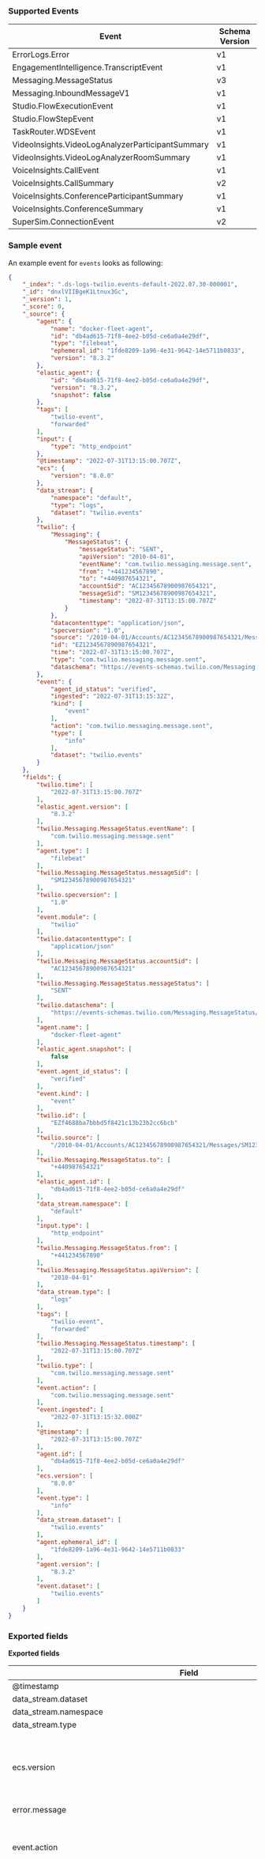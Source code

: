 ### Supported Events

| Event | Schema Version |
|---|---|
| ErrorLogs.Error | v1 |
| EngagementIntelligence.TranscriptEvent | v1 |
| Messaging.MessageStatus | v3 |
| Messaging.InboundMessageV1 | v1 |
| Studio.FlowExecutionEvent | v1 |
| Studio.FlowStepEvent | v1 |
| TaskRouter.WDSEvent | v1 |
| VideoInsights.VideoLogAnalyzerParticipantSummary | v1 |
| VideoInsights.VideoLogAnalyzerRoomSummary | v1 |
| VoiceInsights.CallEvent | v1 |
| VoiceInsights.CallSummary | v2 |
| VoiceInsights.ConferenceParticipantSummary | v1 |
| VoiceInsights.ConferenceSummary | v1 |
| SuperSim.ConnectionEvent | v2 |


### Sample event

An example event for `events` looks as following:

```json
{
    "_index": ".ds-logs-twilio.events-default-2022.07.30-000001",
    "_id": "dnxlVIIBgeK1Ltnux3Gc",
    "_version": 1,
    "_score": 0,
    "_source": {
        "agent": {
            "name": "docker-fleet-agent",
            "id": "db4ad615-71f8-4ee2-b05d-ce6a0a4e29df",
            "type": "filebeat",
            "ephemeral_id": "1fde8209-1a96-4e31-9642-14e5711b0833",
            "version": "8.3.2"
        },
        "elastic_agent": {
            "id": "db4ad615-71f8-4ee2-b05d-ce6a0a4e29df",
            "version": "8.3.2",
            "snapshot": false
        },
        "tags": [
            "twilio-event",
            "forwarded"
        ],
        "input": {
            "type": "http_endpoint"
        },
        "@timestamp": "2022-07-31T13:15:00.707Z",
        "ecs": {
            "version": "8.0.0"
        },
        "data_stream": {
            "namespace": "default",
            "type": "logs",
            "dataset": "twilio.events"
        },
        "twilio": {
            "Messaging": {
                "MessageStatus": {
                    "messageStatus": "SENT",
                    "apiVersion": "2010-04-01",
                    "eventName": "com.twilio.messaging.message.sent",
                    "from": "+441234567890",
                    "to": "+440987654321",
                    "accountSid": "AC12345678900987654321",
                    "messageSid": "SM12345678900987654321",
                    "timestamp": "2022-07-31T13:15:00.707Z"
                }
            },
            "datacontenttype": "application/json",
            "specversion": "1.0",
            "source": "/2010-04-01/Accounts/AC12345678900987654321/Messages/SM12345678900987654321.json",
            "id": "EZ1234567890987654321",
            "time": "2022-07-31T13:15:00.707Z",
            "type": "com.twilio.messaging.message.sent",
            "dataschema": "https://events-schemas.twilio.com/Messaging.MessageStatus/3"
        },
        "event": {
            "agent_id_status": "verified",
            "ingested": "2022-07-31T13:15:32Z",
            "kind": [
                "event"
            ],
            "action": "com.twilio.messaging.message.sent",
            "type": [
                "info"
            ],
            "dataset": "twilio.events"
        }
    },
    "fields": {
        "twilio.time": [
            "2022-07-31T13:15:00.707Z"
        ],
        "elastic_agent.version": [
            "8.3.2"
        ],
        "twilio.Messaging.MessageStatus.eventName": [
            "com.twilio.messaging.message.sent"
        ],
        "agent.type": [
            "filebeat"
        ],
        "twilio.Messaging.MessageStatus.messageSid": [
            "SM12345678900987654321"
        ],
        "twilio.specversion": [
            "1.0"
        ],
        "event.module": [
            "twilio"
        ],
        "twilio.datacontenttype": [
            "application/json"
        ],
        "twilio.Messaging.MessageStatus.accountSid": [
            "AC12345678900987654321"
        ],
        "twilio.Messaging.MessageStatus.messageStatus": [
            "SENT"
        ],
        "twilio.dataschema": [
            "https://events-schemas.twilio.com/Messaging.MessageStatus/3"
        ],
        "agent.name": [
            "docker-fleet-agent"
        ],
        "elastic_agent.snapshot": [
            false
        ],
        "event.agent_id_status": [
            "verified"
        ],
        "event.kind": [
            "event"
        ],
        "twilio.id": [
            "EZf4688ba7bbbd5f8421c13b23b2cc6bcb"
        ],
        "twilio.source": [
            "/2010-04-01/Accounts/AC12345678900987654321/Messages/SM12345678900987654321.json"
        ],
        "twilio.Messaging.MessageStatus.to": [
            "+440987654321"
        ],
        "elastic_agent.id": [
            "db4ad615-71f8-4ee2-b05d-ce6a0a4e29df"
        ],
        "data_stream.namespace": [
            "default"
        ],
        "input.type": [
            "http_endpoint"
        ],
        "twilio.Messaging.MessageStatus.from": [
            "+441234567890"
        ],
        "twilio.Messaging.MessageStatus.apiVersion": [
            "2010-04-01"
        ],
        "data_stream.type": [
            "logs"
        ],
        "tags": [
            "twilio-event",
            "forwarded"
        ],
        "twilio.Messaging.MessageStatus.timestamp": [
            "2022-07-31T13:15:00.707Z"
        ],
        "twilio.type": [
            "com.twilio.messaging.message.sent"
        ],
        "event.action": [
            "com.twilio.messaging.message.sent"
        ],
        "event.ingested": [
            "2022-07-31T13:15:32.000Z"
        ],
        "@timestamp": [
            "2022-07-31T13:15:00.707Z"
        ],
        "agent.id": [
            "db4ad615-71f8-4ee2-b05d-ce6a0a4e29df"
        ],
        "ecs.version": [
            "8.0.0"
        ],
        "event.type": [
            "info"
        ],
        "data_stream.dataset": [
            "twilio.events"
        ],
        "agent.ephemeral_id": [
            "1fde8209-1a96-4e31-9642-14e5711b0833"
        ],
        "agent.version": [
            "8.3.2"
        ],
        "event.dataset": [
            "twilio.events"
        ]
    }
}
```


### Exported fields

**Exported fields**

| Field | Description | Type |
|---|---|---|
| @timestamp | Event timestamp. | date |
| data_stream.dataset | Data stream dataset. | constant_keyword |
| data_stream.namespace | Data stream namespace. | constant_keyword |
| data_stream.type | Data stream type. | constant_keyword |
| ecs.version | ECS version this event conforms to. `ecs.version` is a required field and must exist in all events. When querying across multiple indices -- which may conform to slightly different ECS versions -- this field lets integrations adjust to the schema version of the events. | keyword |
| error.message | Error message. | match_only_text |
| event.action | The action captured by the event. This describes the information in the event. It is more specific than `event.category`. Examples are `group-add`, `process-started`, `file-created`. The value is normally defined by the implementer. | keyword |
| event.created | event.created contains the date/time when the event was first read by an agent, or by your pipeline. This field is distinct from @timestamp in that @timestamp typically contain the time extracted from the original event. In most situations, these two timestamps will be slightly different. The difference can be used to calculate the delay between your source generating an event, and the time when your agent first processed it. This can be used to monitor your agent's or pipeline's ability to keep up with your event source. In case the two timestamps are identical, @timestamp should be used. | date |
| event.dataset | Event dataset | constant_keyword |
| event.id | Unique ID to describe the event. | keyword |
| event.ingested | Timestamp when an event arrived in the central data store. This is different from `@timestamp`, which is when the event originally occurred.  It's also different from `event.created`, which is meant to capture the first time an agent saw the event. In normal conditions, assuming no tampering, the timestamps should chronologically look like this: `@timestamp` \< `event.created` \< `event.ingested`. | date |
| event.module | Event module | constant_keyword |
| event.original | Raw text message of entire event. Used to demonstrate log integrity or where the full log message (before splitting it up in multiple parts) may be required, e.g. for reindex. This field is not indexed and doc_values are disabled. It cannot be searched, but it can be retrieved from `_source`. If users wish to override this and index this field, please see `Field data types` in the `Elasticsearch Reference`. | keyword |
| event.outcome | This is one of four ECS Categorization Fields, and indicates the lowest level in the ECS category hierarchy. `event.outcome` simply denotes whether the event represents a success or a failure from the perspective of the entity that produced the event. Note that when a single transaction is described in multiple events, each event may populate different values of `event.outcome`, according to their perspective. Also note that in the case of a compound event (a single event that contains multiple logical events), this field should be populated with the value that best captures the overall success or failure from the perspective of the event producer. Further note that not all events will have an associated outcome. For example, this field is generally not populated for metric events, events with `event.type:info`, or any events for which an outcome does not make logical sense. | keyword |
| input.type | Input type. | keyword |
| log.offset | Log offset | long |
| related.ip | All of the IPs seen on your event. | ip |
| related.user | All the user names or other user identifiers seen on the event. | keyword |
| source.address | Some event source addresses are defined ambiguously. The event will sometimes list an IP, a domain or a unix socket.  You should always store the raw address in the `.address` field. Then it should be duplicated to `.ip` or `.domain`, depending on which one it is. | keyword |
| source.as.number | Unique number allocated to the autonomous system. The autonomous system number (ASN) uniquely identifies each network on the Internet. | long |
| source.as.organization.name | Organization name. | keyword |
| source.as.organization.name.text | Multi-field of `source.as.organization.name`. | match_only_text |
| source.geo.city_name | City name. | keyword |
| source.geo.continent_name | Name of the continent. | keyword |
| source.geo.country_iso_code | Country ISO code. | keyword |
| source.geo.country_name | Country name. | keyword |
| source.geo.location | Longitude and latitude. | geo_point |
| source.geo.name | User-defined description of a location, at the level of granularity they care about. Could be the name of their data centers, the floor number, if this describes a local physical entity, city names. Not typically used in automated geolocation. | keyword |
| source.geo.region_iso_code | Region ISO code. | keyword |
| source.geo.region_name | Region name. | keyword |
| source.ip | IP address of the source (IPv4 or IPv6). | ip |
| tags | List of keywords used to tag each event. | keyword |
| twilio.EngagementIntelligence.TranscriptEvent.account_sid | Account that generated the event | keyword |
| twilio.EngagementIntelligence.TranscriptEvent.date_created | Creation date of the event | date |
| twilio.EngagementIntelligence.TranscriptEvent.service_sid | Service identifier | keyword |
| twilio.EngagementIntelligence.TranscriptEvent.transcript_sid | Transcript identifier | keyword |
| twilio.ErrorLogs.Error.account_sid | The accound SID the debug event belongs to | keyword |
| twilio.ErrorLogs.Error.correlation_sid | The correlation SID of the debug event | keyword |
| twilio.ErrorLogs.Error.date_created | The date the debug event was created | keyword |
| twilio.ErrorLogs.Error.error_code | The Twilio error code which is associated with the debug event | keyword |
| twilio.ErrorLogs.Error.level | The log level of the debug event | keyword |
| twilio.ErrorLogs.Error.master_account_sid | The account SID of the parent account the debug event belongs to | keyword |
| twilio.ErrorLogs.Error.payload | The payload of the debug event | keyword |
| twilio.ErrorLogs.Error.product_name | The Twilio product which created the debug event | keyword |
| twilio.ErrorLogs.Error.request_sid | The request SID  of the debug event | keyword |
| twilio.ErrorLogs.Error.service_sid | The service SID of the debug event | keyword |
| twilio.ErrorLogs.Error.sid | SID for the debug event | keyword |
| twilio.Messaging.InboundMessageV1.accountSid | Id of the Twilio account which was used while sending the message | keyword |
| twilio.Messaging.InboundMessageV1.body | Body of the message | keyword |
| twilio.Messaging.InboundMessageV1.eventName | Description of this event | keyword |
| twilio.Messaging.InboundMessageV1.from | From number of the message | keyword |
| twilio.Messaging.InboundMessageV1.fromCity | Source city | keyword |
| twilio.Messaging.InboundMessageV1.fromCountry | Source country | keyword |
| twilio.Messaging.InboundMessageV1.fromState | Source state | keyword |
| twilio.Messaging.InboundMessageV1.fromZip | Source zip code | keyword |
| twilio.Messaging.InboundMessageV1.messageSid | Id of message which the event belongs to | keyword |
| twilio.Messaging.InboundMessageV1.numMedia | Number of media | integer |
| twilio.Messaging.InboundMessageV1.numSegments | Number of segments | integer |
| twilio.Messaging.InboundMessageV1.timestamp | Time of the event | date |
| twilio.Messaging.InboundMessageV1.to | To number of the message | keyword |
| twilio.Messaging.InboundMessageV1.toCity | Destination city | keyword |
| twilio.Messaging.InboundMessageV1.toCountry | Destination country | keyword |
| twilio.Messaging.InboundMessageV1.toState | Destination state | keyword |
| twilio.Messaging.InboundMessageV1.toZip | Destination zip code | keyword |
| twilio.Messaging.MessageStatus.accountSid | Id of the Twilio account which was used while sending the message | keyword |
| twilio.Messaging.MessageStatus.apiVersion | Twilio API version used while sending the message | keyword |
| twilio.Messaging.MessageStatus.body | Body of the message | keyword |
| twilio.Messaging.MessageStatus.errorCode | This field is set to the error code if delivery wasn't successful and an error has occurred | integer |
| twilio.Messaging.MessageStatus.eventName | Description of this event | keyword |
| twilio.Messaging.MessageStatus.from | From number of the message | keyword |
| twilio.Messaging.MessageStatus.messageSid | Id of message which the event belongs to | keyword |
| twilio.Messaging.MessageStatus.messageStatus | The status of the message. Message delivery information is reflected in message status. The possible values are QUEUED, FAILED, SENT, DELIVERED, UNDELIVERED, READ. | keyword |
| twilio.Messaging.MessageStatus.messagingServiceSid | This field is set to id of messaging service used if the message is sent through a messaging service | keyword |
| twilio.Messaging.MessageStatus.statusCallBackUrl | Status callback url | keyword |
| twilio.Messaging.MessageStatus.timestamp | Time of the event | date |
| twilio.Messaging.MessageStatus.to | To number of the message | keyword |
| twilio.Studio.FlowExecutionEvent.account_sid | Account SID from Event | keyword |
| twilio.Studio.FlowExecutionEvent.contact_channel_address | Address of contact channel | keyword |
| twilio.Studio.FlowExecutionEvent.date_created | Execution creation date | date |
| twilio.Studio.FlowExecutionEvent.date_updated | Date updated for execution event | date |
| twilio.Studio.FlowExecutionEvent.ended_reason | Reason to end execution | keyword |
| twilio.Studio.FlowExecutionEvent.execution_sid | Execution SID from Event | keyword |
| twilio.Studio.FlowExecutionEvent.flow_revision | Revision number of the Flow that was used to handle this Execution | integer |
| twilio.Studio.FlowExecutionEvent.flow_sid | Flow SID from Event | keyword |
| twilio.Studio.FlowExecutionEvent.started_by | SID of the resource that initiated the Execution | keyword |
| twilio.Studio.FlowExecutionEvent.status | Execution Status | keyword |
| twilio.Studio.FlowStepEvent.account_sid | Account SID from Event | keyword |
| twilio.Studio.FlowStepEvent.date_created | Step creation date | date |
| twilio.Studio.FlowStepEvent.execution_sid | Execution SID from Event | keyword |
| twilio.Studio.FlowStepEvent.flow_sid | Flow SID from Event | keyword |
| twilio.Studio.FlowStepEvent.name | Name of Step from Event | keyword |
| twilio.Studio.FlowStepEvent.parent_step_sid | Parent Step SID from Event | keyword |
| twilio.Studio.FlowStepEvent.step_sid | Step SID from Event | keyword |
| twilio.Studio.FlowStepEvent.transitioned_from | Step that the event transitioned from | keyword |
| twilio.Studio.FlowStepEvent.transitioned_to | Step that the event transitioned to | keyword |
| twilio.SuperSim.ConnectionEvent.account_sid | Account Sid of the SuperSIM this record belongs to. | keyword |
| twilio.SuperSim.ConnectionEvent.apn | Access Point Name used to establish a data session. | keyword |
| twilio.SuperSim.ConnectionEvent.data_download | The amount of data downloaded to the device in bytes between the data_session_update_start_time and data_session_update_end_time. | integer |
| twilio.SuperSim.ConnectionEvent.data_modifier | Indicates if the SuperSIM's data is blocked due to the system such as when the SIM has reached its data limit. | keyword |
| twilio.SuperSim.ConnectionEvent.data_session_data_download | Total number of bytes downloaded over the duration of the data session. Cumulative amount of data_download for all events for this data session so far. | integer |
| twilio.SuperSim.ConnectionEvent.data_session_data_total | Total number of bytes uploaded or downloaded over the duration of the data session | integer |
| twilio.SuperSim.ConnectionEvent.data_session_data_upload | Total number of bytes uploaded over the duration of the data session. Cumulative amount of data_upload for all events for this data session so far. | integer |
| twilio.SuperSim.ConnectionEvent.data_session_end_time | Data Session end time in UTC and in ISO8601 format. | keyword |
| twilio.SuperSim.ConnectionEvent.data_session_sid | Data Session Sid only associated with DataSession events. | keyword |
| twilio.SuperSim.ConnectionEvent.data_session_start_time | Data Session start time in UTC and in ISO8601 format. | keyword |
| twilio.SuperSim.ConnectionEvent.data_session_update_end_time | Data Session update end time in UTC and in ISO8601 format. | keyword |
| twilio.SuperSim.ConnectionEvent.data_session_update_start_time | Data Session update start time in UTC and in ISO8601 format. | keyword |
| twilio.SuperSim.ConnectionEvent.data_total | The amount of data downloaded to the device or uploaded from the device in bytes between the data_session_update_start_time and data_session_update_end_time. | integer |
| twilio.SuperSim.ConnectionEvent.data_upload | The amount of data uploaded from the device in bytes between the data_session_update_start_time and data_session_update_end_time. | integer |
| twilio.SuperSim.ConnectionEvent.error | Object containing information about an error encountered. | object |
| twilio.SuperSim.ConnectionEvent.event_sid | Sid of the event. This is a copy of ce_id header field. | keyword |
| twilio.SuperSim.ConnectionEvent.event_type | Type of connection event. This is a copy of ce_type header field. | keyword |
| twilio.SuperSim.ConnectionEvent.fleet_sid | The SID of the Fleet to which the Super SIM is assigned. | keyword |
| twilio.SuperSim.ConnectionEvent.imei | The 'international mobile equipment identity' is the unique ID of the device using the SIM to connect. May be null as it is not guaranteed that the visited network will pass on this information. | keyword |
| twilio.SuperSim.ConnectionEvent.imsi | The IMSI used by the Super SIM to connect. | keyword |
| twilio.SuperSim.ConnectionEvent.ip_address | The IP address assigned to the device. This IP address is not publicly addressable. | keyword |
| twilio.SuperSim.ConnectionEvent.location | An object containing information about the location of the cell to which the device was connected.  May be null as location information is not guaranteed to be sent by the visited network. | object |
| twilio.SuperSim.ConnectionEvent.network | An object containing information about the network that the Super SIM attempted to connect to or is connected to. | object |
| twilio.SuperSim.ConnectionEvent.rat_type | The generation of wireless technology that the device was using. | keyword |
| twilio.SuperSim.ConnectionEvent.sim_iccid | ICCID of the SuperSIM this record belongs to. | keyword |
| twilio.SuperSim.ConnectionEvent.sim_sid | Sim Sid of the SuperSIM this record belongs to. | keyword |
| twilio.SuperSim.ConnectionEvent.sim_unique_name | Unique name of the SuperSIM this record belongs to. | keyword |
| twilio.SuperSim.ConnectionEvent.timestamp | UTC timestamp when the event occurred in ISO8601 format. | date |
| twilio.TaskRouter.WDSEvent.account_friendly_name | Account friendly name | keyword |
| twilio.TaskRouter.WDSEvent.account_sid | Account SID | keyword |
| twilio.TaskRouter.WDSEvent.group | Group | keyword |
| twilio.TaskRouter.WDSEvent.level | Level | keyword |
| twilio.TaskRouter.WDSEvent.name | name | keyword |
| twilio.TaskRouter.WDSEvent.parent_account_sid | Parent account SID | keyword |
| twilio.TaskRouter.WDSEvent.parent_friendly_name | Parent account friendly name | keyword |
| twilio.TaskRouter.WDSEvent.payload.account_sid | Account SID | keyword |
| twilio.TaskRouter.WDSEvent.payload.event_description | Event description | keyword |
| twilio.TaskRouter.WDSEvent.payload.eventtype | Event type | keyword |
| twilio.TaskRouter.WDSEvent.payload.previous_task_priority | Previous task priority | integer |
| twilio.TaskRouter.WDSEvent.payload.previous_task_queue_name | Previous task queue name | keyword |
| twilio.TaskRouter.WDSEvent.payload.previous_task_queue_sid | Previous task queue SID | keyword |
| twilio.TaskRouter.WDSEvent.payload.reason | Reason | keyword |
| twilio.TaskRouter.WDSEvent.payload.reservation_reason_code | Reservation reason code | integer |
| twilio.TaskRouter.WDSEvent.payload.reservation_sid | Reservation SID | keyword |
| twilio.TaskRouter.WDSEvent.payload.reservation_version | Reservation version | integer |
| twilio.TaskRouter.WDSEvent.payload.resource_sid | Resource SID | keyword |
| twilio.TaskRouter.WDSEvent.payload.resource_type | Resource type | keyword |
| twilio.TaskRouter.WDSEvent.payload.sid | SID | keyword |
| twilio.TaskRouter.WDSEvent.payload.target_changed_reason | Target changed reason | keyword |
| twilio.TaskRouter.WDSEvent.payload.task_age | Task age | integer |
| twilio.TaskRouter.WDSEvent.payload.task_age_in_queue | Task age in queue | integer |
| twilio.TaskRouter.WDSEvent.payload.task_assignment_status | Task assignment status | keyword |
| twilio.TaskRouter.WDSEvent.payload.task_attributes | Task attributes | keyword |
| twilio.TaskRouter.WDSEvent.payload.task_canceled_reason | Task canceled reason | keyword |
| twilio.TaskRouter.WDSEvent.payload.task_channel_sid | Task channel SID | keyword |
| twilio.TaskRouter.WDSEvent.payload.task_channel_unique_name | Task Channel unique name | keyword |
| twilio.TaskRouter.WDSEvent.payload.task_completed_reason | Task completed reason | keyword |
| twilio.TaskRouter.WDSEvent.payload.task_date_created | Task date created | keyword |
| twilio.TaskRouter.WDSEvent.payload.task_priority | Task Priority | integer |
| twilio.TaskRouter.WDSEvent.payload.task_queue_entered_date | Task queue entered date | keyword |
| twilio.TaskRouter.WDSEvent.payload.task_queue_name | Task queue name | keyword |
| twilio.TaskRouter.WDSEvent.payload.task_queue_sid | Task queue SID | keyword |
| twilio.TaskRouter.WDSEvent.payload.task_queue_target_expression | Task queue target expression | keyword |
| twilio.TaskRouter.WDSEvent.payload.task_re_evaluated_reason | Task reevaluated reason | keyword |
| twilio.TaskRouter.WDSEvent.payload.task_routing_target | Task routing target | keyword |
| twilio.TaskRouter.WDSEvent.payload.task_sid | Task SID | keyword |
| twilio.TaskRouter.WDSEvent.payload.task_transfer_sid | Task transfer SID | keyword |
| twilio.TaskRouter.WDSEvent.payload.task_version | Task version | integer |
| twilio.TaskRouter.WDSEvent.payload.timestamp | Timestamp | date |
| twilio.TaskRouter.WDSEvent.payload.transfer_failed_reason | Transfer failed reason | keyword |
| twilio.TaskRouter.WDSEvent.payload.transfer_initiating_reservation_sid | Transfer initiating reservation SID | keyword |
| twilio.TaskRouter.WDSEvent.payload.transfer_initiating_worker_sid | Transfer initiating worker SID | keyword |
| twilio.TaskRouter.WDSEvent.payload.transfer_mode | Transfer mode | keyword |
| twilio.TaskRouter.WDSEvent.payload.transfer_started | Transfer started | keyword |
| twilio.TaskRouter.WDSEvent.payload.transfer_status | Transfer status | keyword |
| twilio.TaskRouter.WDSEvent.payload.transfer_to | Transfer to | keyword |
| twilio.TaskRouter.WDSEvent.payload.transfer_type | Transfer type | keyword |
| twilio.TaskRouter.WDSEvent.payload.worker_activity_name | Worker activity name | keyword |
| twilio.TaskRouter.WDSEvent.payload.worker_activity_sid | Worker activity SID | keyword |
| twilio.TaskRouter.WDSEvent.payload.worker_attributes | Worker attributes | keyword |
| twilio.TaskRouter.WDSEvent.payload.worker_channel_available | Worker channel available | integer |
| twilio.TaskRouter.WDSEvent.payload.worker_channel_available_capacity | Worker channel available capacity | integer |
| twilio.TaskRouter.WDSEvent.payload.worker_channel_capacity | Worker channel capacity | integer |
| twilio.TaskRouter.WDSEvent.payload.worker_channel_previous_capacity | Worker channel previous capacity | integer |
| twilio.TaskRouter.WDSEvent.payload.worker_channel_task_count | Worker channel task count | integer |
| twilio.TaskRouter.WDSEvent.payload.worker_name | Worker name | keyword |
| twilio.TaskRouter.WDSEvent.payload.worker_previous_activity_name | Worker previous activity name | keyword |
| twilio.TaskRouter.WDSEvent.payload.worker_previous_activity_sid | Worker previous activity SID | keyword |
| twilio.TaskRouter.WDSEvent.payload.worker_sid | Worker SID | keyword |
| twilio.TaskRouter.WDSEvent.payload.worker_time_in_previous_activity | Worker time in previous activity in seconds | integer |
| twilio.TaskRouter.WDSEvent.payload.worker_time_in_previous_activity_ms | Worker time in previous activity in millis | integer |
| twilio.TaskRouter.WDSEvent.payload.workflow_filter_expression | Workflow filter expression | keyword |
| twilio.TaskRouter.WDSEvent.payload.workflow_filter_name | Workflow filter name | keyword |
| twilio.TaskRouter.WDSEvent.payload.workflow_filter_target_expression | Workflow filter target expression | keyword |
| twilio.TaskRouter.WDSEvent.payload.workflow_filter_target_name | Workflow filter name | keyword |
| twilio.TaskRouter.WDSEvent.payload.workflow_name | Workflow name | keyword |
| twilio.TaskRouter.WDSEvent.payload.workflow_sid | Workflow SID | keyword |
| twilio.TaskRouter.WDSEvent.payload.workspace_name | Worspace name | keyword |
| twilio.TaskRouter.WDSEvent.payload.workspace_sid | Workspace SID | keyword |
| twilio.TaskRouter.WDSEvent.payload_type | Payload type | keyword |
| twilio.TaskRouter.WDSEvent.product_name | Product name | keyword |
| twilio.TaskRouter.WDSEvent.publisher | Publisher | keyword |
| twilio.TaskRouter.WDSEvent.publisher_metadata | Publisher metadata | keyword |
| twilio.TaskRouter.WDSEvent.sid | SID | keyword |
| twilio.TaskRouter.WDSEvent.timestamp | Timestamp | date |
| twilio.VideoInsights.VideoLogAnalyzerParticipantSummary.account_sid | Account SID associated with the room | keyword |
| twilio.VideoInsights.VideoLogAnalyzerParticipantSummary.call_sid | https://www.twilio.com/docs/video/video-log-analyzer/video-log-analyzer-api | keyword |
| twilio.VideoInsights.VideoLogAnalyzerParticipantSummary.codecs | Codecs detected from the participant. Can be VP8, H264, or VP9. | keyword |
| twilio.VideoInsights.VideoLogAnalyzerParticipantSummary.duration_sec | Amount of time in seconds the participant was in the room | integer |
| twilio.VideoInsights.VideoLogAnalyzerParticipantSummary.edge_location | Name of the edge location the participant connected to. | keyword |
| twilio.VideoInsights.VideoLogAnalyzerParticipantSummary.end_reason | Reason the participant left the room. | keyword |
| twilio.VideoInsights.VideoLogAnalyzerParticipantSummary.error_code | Errors encountered by the participant. | integer |
| twilio.VideoInsights.VideoLogAnalyzerParticipantSummary.error_code_url | Twilio error code dictionary link. | keyword |
| twilio.VideoInsights.VideoLogAnalyzerParticipantSummary.is_adhoc | https://www.twilio.com/docs/video/video-log-analyzer/video-log-analyzer-api | boolean |
| twilio.VideoInsights.VideoLogAnalyzerParticipantSummary.join_time | When the participant joined the room | date |
| twilio.VideoInsights.VideoLogAnalyzerParticipantSummary.leave_time | When the participant left the room | date |
| twilio.VideoInsights.VideoLogAnalyzerParticipantSummary.media_region | Twilio media region the participant connected to. | keyword |
| twilio.VideoInsights.VideoLogAnalyzerParticipantSummary.num_audio_tracks | https://www.twilio.com/docs/video/video-log-analyzer/video-log-analyzer-api | integer |
| twilio.VideoInsights.VideoLogAnalyzerParticipantSummary.num_data_tracks | https://www.twilio.com/docs/video/video-log-analyzer/video-log-analyzer-api | integer |
| twilio.VideoInsights.VideoLogAnalyzerParticipantSummary.num_video_tracks | https://www.twilio.com/docs/video/video-log-analyzer/video-log-analyzer-api | integer |
| twilio.VideoInsights.VideoLogAnalyzerParticipantSummary.participant_identity | The application-defined string that uniquely identifies the participant within a Room | keyword |
| twilio.VideoInsights.VideoLogAnalyzerParticipantSummary.participant_sid | Unique identifier for the participant | keyword |
| twilio.VideoInsights.VideoLogAnalyzerParticipantSummary.properties.is_adhoc | Indicates if the participant joined the room ad-hoc. | boolean |
| twilio.VideoInsights.VideoLogAnalyzerParticipantSummary.properties.num_audio_tracks | Number of audio tracks from the participant. | integer |
| twilio.VideoInsights.VideoLogAnalyzerParticipantSummary.properties.num_data_tracks | Number of data tracks from the participant. | integer |
| twilio.VideoInsights.VideoLogAnalyzerParticipantSummary.properties.num_video_tracks | Number of video tracks from the participant. | integer |
| twilio.VideoInsights.VideoLogAnalyzerParticipantSummary.properties.record_on_connect | Indicates if the participant was recorded as soon as they joined the room. | boolean |
| twilio.VideoInsights.VideoLogAnalyzerParticipantSummary.publisher_info.browser_major | https://www.twilio.com/docs/video/video-log-analyzer/video-log-analyzer-api | keyword |
| twilio.VideoInsights.VideoLogAnalyzerParticipantSummary.publisher_info.browser_name | https://www.twilio.com/docs/video/video-log-analyzer/video-log-analyzer-api | keyword |
| twilio.VideoInsights.VideoLogAnalyzerParticipantSummary.publisher_info.browser_version | https://www.twilio.com/docs/video/video-log-analyzer/video-log-analyzer-api | keyword |
| twilio.VideoInsights.VideoLogAnalyzerParticipantSummary.publisher_info.device_architecture | https://www.twilio.com/docs/video/video-log-analyzer/video-log-analyzer-api | keyword |
| twilio.VideoInsights.VideoLogAnalyzerParticipantSummary.publisher_info.device_manufacturer | https://www.twilio.com/docs/video/video-log-analyzer/video-log-analyzer-api | keyword |
| twilio.VideoInsights.VideoLogAnalyzerParticipantSummary.publisher_info.device_model | https://www.twilio.com/docs/video/video-log-analyzer/video-log-analyzer-api | keyword |
| twilio.VideoInsights.VideoLogAnalyzerParticipantSummary.publisher_info.name | SDK type; e.g., twilio-video-js | keyword |
| twilio.VideoInsights.VideoLogAnalyzerParticipantSummary.publisher_info.platform_name | https://www.twilio.com/docs/video/video-log-analyzer/video-log-analyzer-api | keyword |
| twilio.VideoInsights.VideoLogAnalyzerParticipantSummary.publisher_info.platform_version | https://www.twilio.com/docs/video/video-log-analyzer/video-log-analyzer-api | keyword |
| twilio.VideoInsights.VideoLogAnalyzerParticipantSummary.publisher_info.sdk_version | SDK version | keyword |
| twilio.VideoInsights.VideoLogAnalyzerParticipantSummary.record_on_connect | https://www.twilio.com/docs/video/video-log-analyzer/video-log-analyzer-api | boolean |
| twilio.VideoInsights.VideoLogAnalyzerParticipantSummary.recording_duration_sec | https://www.twilio.com/docs/video/video-log-analyzer/video-log-analyzer-api | integer |
| twilio.VideoInsights.VideoLogAnalyzerParticipantSummary.room_sid | Unique identifier for the room | keyword |
| twilio.VideoInsights.VideoLogAnalyzerParticipantSummary.status | Status of the room. Can be in_progress or completed. | keyword |
| twilio.VideoInsights.VideoLogAnalyzerRoomSummary.account_sid | Account SID associated with this room | keyword |
| twilio.VideoInsights.VideoLogAnalyzerRoomSummary.codecs | Codecs used by participants in the room. Can be VP8, H264, or VP9 | keyword |
| twilio.VideoInsights.VideoLogAnalyzerRoomSummary.concurrent_participants | Actual number of concurrent participants | integer |
| twilio.VideoInsights.VideoLogAnalyzerRoomSummary.create_time | Creation time of the room | date |
| twilio.VideoInsights.VideoLogAnalyzerRoomSummary.created_method | How the room was created. Can be sdk, ad_hoc, or api | keyword |
| twilio.VideoInsights.VideoLogAnalyzerRoomSummary.duration_sec | Total room duration from create time to end time | integer |
| twilio.VideoInsights.VideoLogAnalyzerRoomSummary.edge_location | Edge location of Twilio media servers for the room | keyword |
| twilio.VideoInsights.VideoLogAnalyzerRoomSummary.end_reason | Reason the room ended. Can be room_ended_via_api or timeout | keyword |
| twilio.VideoInsights.VideoLogAnalyzerRoomSummary.end_time | End time for the room | date |
| twilio.VideoInsights.VideoLogAnalyzerRoomSummary.max_concurrent_participants | Maximum number of participants allowed in the room at the same time allowed by the application settings | integer |
| twilio.VideoInsights.VideoLogAnalyzerRoomSummary.max_participants | Max number of total participants allowed by the application settings | integer |
| twilio.VideoInsights.VideoLogAnalyzerRoomSummary.media_region | Region of Twilio media servers for the room | keyword |
| twilio.VideoInsights.VideoLogAnalyzerRoomSummary.processing_state | Video Log Analyzer resource state | keyword |
| twilio.VideoInsights.VideoLogAnalyzerRoomSummary.recording_enabled | Boolean indicating if recording is enabled for the room | boolean |
| twilio.VideoInsights.VideoLogAnalyzerRoomSummary.room_name | Room friendly name | keyword |
| twilio.VideoInsights.VideoLogAnalyzerRoomSummary.room_region | https://www.twilio.com/docs/video/video-log-analyzer/video-log-analyzer-api | keyword |
| twilio.VideoInsights.VideoLogAnalyzerRoomSummary.room_sid | Unique identifier for the room | keyword |
| twilio.VideoInsights.VideoLogAnalyzerRoomSummary.room_status | Status of the room. Can be in_progress or completed | keyword |
| twilio.VideoInsights.VideoLogAnalyzerRoomSummary.room_type | Type of room. Can be go, peer_to_peer, group, or group_small | keyword |
| twilio.VideoInsights.VideoLogAnalyzerRoomSummary.status_callback | Webhook provided for status callbacks | keyword |
| twilio.VideoInsights.VideoLogAnalyzerRoomSummary.status_callback_method | HTTP method provided for status callback URL | keyword |
| twilio.VideoInsights.VideoLogAnalyzerRoomSummary.total_participant_duration_sec | Combined amount of participant time in the room | integer |
| twilio.VideoInsights.VideoLogAnalyzerRoomSummary.total_recording_duration_sec | Combined amount of recorded seconds for participants in the room | integer |
| twilio.VideoInsights.VideoLogAnalyzerRoomSummary.unique_participant_identities | Unique number of participant identities | integer |
| twilio.VideoInsights.VideoLogAnalyzerRoomSummary.unique_participants | Number of participants. May include duplicate identities for participants who left and rejoined | integer |
| twilio.VoiceInsights.CallEvent.account_sid | The account SID this call belongs to | keyword |
| twilio.VoiceInsights.CallEvent.call_sid | Call SID for the call the events are associated with | keyword |
| twilio.VoiceInsights.CallEvent.carrier_edge | Represents the connection between Twilio and our immediate carrier partners. The events here describe the call lifecycle as reported by Twilio's carrier media gateways | object |
| twilio.VoiceInsights.CallEvent.client_edge | Represents the Twilio media gateway for Client calls. The events here describe the call lifecycle as reported by Twilio's Voice SDK media gateways | object |
| twilio.VoiceInsights.CallEvent.edge | The edge reporting the event | keyword |
| twilio.VoiceInsights.CallEvent.group | Event group | keyword |
| twilio.VoiceInsights.CallEvent.level | Detail level | keyword |
| twilio.VoiceInsights.CallEvent.name | Event name | keyword |
| twilio.VoiceInsights.CallEvent.sdk_edge | Represents the Voice SDK running locally in the browser or in the Android/iOS application. The events here are emitted by the Voice SDK in response to certain call progress events, network changes, or call quality conditions | object |
| twilio.VoiceInsights.CallEvent.sip_edge | Represents the Twilio media gateway for SIP interface and SIP trunking calls. The events here describe the call lifecycle as reported by Twilio's public media gateways | object |
| twilio.VoiceInsights.CallEvent.timestamp | Event time | date |
| twilio.VoiceInsights.CallSummary.account_sid | The account SID this call belongs to | keyword |
| twilio.VoiceInsights.CallSummary.attributes | Contains call-flow specific details | object |
| twilio.VoiceInsights.CallSummary.call_sid | SID for the call | keyword |
| twilio.VoiceInsights.CallSummary.call_state | Status of the call | keyword |
| twilio.VoiceInsights.CallSummary.call_type | Describes the call type; client, carrier, sip, trunking | keyword |
| twilio.VoiceInsights.CallSummary.carrier_edge | Contains metrics and properties for the Twilio media gateway of a PSTN call | object |
| twilio.VoiceInsights.CallSummary.client_edge | Contains metrics and properties for the Twilio media gateway of a Client call | object |
| twilio.VoiceInsights.CallSummary.connect_duration | Duration between when the call was answered and when it ended | integer |
| twilio.VoiceInsights.CallSummary.created_time | Time the call resource was created. Can be different from start_time in the event of queueing due to CPS. | date |
| twilio.VoiceInsights.CallSummary.duration | Duration between when the call was initiated and the call was ended | integer |
| twilio.VoiceInsights.CallSummary.end_time | Call end time | date |
| twilio.VoiceInsights.CallSummary.from.callee | Dialed destination | keyword |
| twilio.VoiceInsights.CallSummary.from.caller | Caller ID of calling party | keyword |
| twilio.VoiceInsights.CallSummary.from.carrier | Serving carrier of destination | keyword |
| twilio.VoiceInsights.CallSummary.from.city | City name based on lat/long or IP address | keyword |
| twilio.VoiceInsights.CallSummary.from.connection | Landline, mobile, voip | keyword |
| twilio.VoiceInsights.CallSummary.from.country_code | Two-letter ISO country code | keyword |
| twilio.VoiceInsights.CallSummary.from.country_subdivision | Additional location details; e.g. California | keyword |
| twilio.VoiceInsights.CallSummary.from.ip_address | Public IP of Client user | keyword |
| twilio.VoiceInsights.CallSummary.from.location | Lat/long for number prefix | object |
| twilio.VoiceInsights.CallSummary.from.number_prefix | E.164 country code + three digits | keyword |
| twilio.VoiceInsights.CallSummary.from.sdk | undefined | object |
| twilio.VoiceInsights.CallSummary.parent_account_sid | Parent account SID for calls placed using subaccounts | keyword |
| twilio.VoiceInsights.CallSummary.parent_call_sid | Parent call SID for calls | keyword |
| twilio.VoiceInsights.CallSummary.processing_state | Represents the summarization state of the resource | keyword |
| twilio.VoiceInsights.CallSummary.processing_version | Increments as updates to the summary are made while processing_state is partial | integer |
| twilio.VoiceInsights.CallSummary.properties.direction | The direction of the call; inbound, outbound-api, outbound-dial, trunking-originating, trunking-terminating | keyword |
| twilio.VoiceInsights.CallSummary.properties.disconnected_by | Direction of the SIP BYE received at Twilio signaling gateway. | keyword |
| twilio.VoiceInsights.CallSummary.properties.last_sip_response_num | The numeric value of the last SIP response received for the call | integer |
| twilio.VoiceInsights.CallSummary.properties.pdd_ms | Post-dial delay in milliseconds | integer |
| twilio.VoiceInsights.CallSummary.properties.queue_time | Estimated time in milliseconds between when a Programmable Voice call is created and when the call actually begins. | integer |
| twilio.VoiceInsights.CallSummary.sdk_edge | Contains metrics and properties for the SDK sensor library for Client calls | object |
| twilio.VoiceInsights.CallSummary.sip_edge | Contains metrics and properties for the Twilio media gateway of a SIP Interface or Trunking call | object |
| twilio.VoiceInsights.CallSummary.start_time | Call start time | date |
| twilio.VoiceInsights.CallSummary.tags | Tags applied to calls by Voice Insights analysis indicating a condition that could result in subjective degradation of the call quality | keyword |
| twilio.VoiceInsights.CallSummary.to.callee | Dialed destination | keyword |
| twilio.VoiceInsights.CallSummary.to.caller | Caller ID of calling party | keyword |
| twilio.VoiceInsights.CallSummary.to.carrier | Serving carrier of destination | keyword |
| twilio.VoiceInsights.CallSummary.to.city | City name based on lat/long or IP address | keyword |
| twilio.VoiceInsights.CallSummary.to.connection | Landline, mobile, voip | keyword |
| twilio.VoiceInsights.CallSummary.to.country_code | Two-letter ISO country code | keyword |
| twilio.VoiceInsights.CallSummary.to.country_subdivision | Additional location details; e.g. California | keyword |
| twilio.VoiceInsights.CallSummary.to.ip_address | Public IP of Client user | keyword |
| twilio.VoiceInsights.CallSummary.to.location | Lat/long for number prefix | object |
| twilio.VoiceInsights.CallSummary.to.number_prefix | E.164 country code + three digits | keyword |
| twilio.VoiceInsights.CallSummary.to.sdk | undefined | object |
| twilio.VoiceInsights.CallSummary.trust.branded_call.brand_sid | Brand SID | keyword |
| twilio.VoiceInsights.CallSummary.trust.branded_call.branded | Indicates if branding details were successfully displayed on the destination device | boolean |
| twilio.VoiceInsights.CallSummary.trust.branded_call.branded_channel_sid | Branded channel SID | keyword |
| twilio.VoiceInsights.CallSummary.trust.branded_call.caller | Caller ID provided | keyword |
| twilio.VoiceInsights.CallSummary.trust.branded_call.use_case | Use case for the call | keyword |
| twilio.VoiceInsights.CallSummary.trust.verified_caller.verified | Indicates if the caller ID provided has been verified; e.g. SHAKEN/STIR A attestation | boolean |
| twilio.VoiceInsights.ConferenceParticipantSummary.account_sid | The unique SID identifier of the account. | keyword |
| twilio.VoiceInsights.ConferenceParticipantSummary.agent_audio | The value of agent_audio | boolean |
| twilio.VoiceInsights.ConferenceParticipantSummary.call_direction | Direction of media flow from the perspective of the edge. Inbound or outbound | keyword |
| twilio.VoiceInsights.ConferenceParticipantSummary.call_sid | The unique SID identifier of the Call. | keyword |
| twilio.VoiceInsights.ConferenceParticipantSummary.call_state | Status of the call; completed, failed, etc. | keyword |
| twilio.VoiceInsights.ConferenceParticipantSummary.call_status | Staus of the call | keyword |
| twilio.VoiceInsights.ConferenceParticipantSummary.call_type | Type of call | keyword |
| twilio.VoiceInsights.ConferenceParticipantSummary.coached_participants | Call sids coached by the participant | keyword |
| twilio.VoiceInsights.ConferenceParticipantSummary.conference_region | Region of the conference mixed. | keyword |
| twilio.VoiceInsights.ConferenceParticipantSummary.conference_sid | The unique SID identifier of the Conference. | keyword |
| twilio.VoiceInsights.ConferenceParticipantSummary.country_code | Country Code of Participant | keyword |
| twilio.VoiceInsights.ConferenceParticipantSummary.duration_seconds | Participant duration in seconds. | integer |
| twilio.VoiceInsights.ConferenceParticipantSummary.events.coaching | Unix timestamps when paticipant is coaching. | date |
| twilio.VoiceInsights.ConferenceParticipantSummary.events.coaching_stopped | Unix timestamp when paticipant stop coaching. | date |
| twilio.VoiceInsights.ConferenceParticipantSummary.events.hold | Unix timestamps when participant is on hold | date |
| twilio.VoiceInsights.ConferenceParticipantSummary.events.modify_beep | Unix timestamps when modify beep action occurs. | date |
| twilio.VoiceInsights.ConferenceParticipantSummary.events.modify_coached_participant | Unix timestamp when paticipant changed the participant to coach. | date |
| twilio.VoiceInsights.ConferenceParticipantSummary.events.modify_exit | Unix timestamps when modify exit action occurs. | date |
| twilio.VoiceInsights.ConferenceParticipantSummary.events.mute | Unix timestamps when participant is on mute | date |
| twilio.VoiceInsights.ConferenceParticipantSummary.events.unhold | Unix timestamps when participant is on uhold | date |
| twilio.VoiceInsights.ConferenceParticipantSummary.events.unmute | Unix timestamps when participant is unmuted. | date |
| twilio.VoiceInsights.ConferenceParticipantSummary.from | Call source. | keyword |
| twilio.VoiceInsights.ConferenceParticipantSummary.is_coach | Is participant a coach | boolean |
| twilio.VoiceInsights.ConferenceParticipantSummary.is_moderator | Is participant a moderator. | boolean |
| twilio.VoiceInsights.ConferenceParticipantSummary.jitter_buffer_size | Jitter buffer size for the connecting participant. | keyword |
| twilio.VoiceInsights.ConferenceParticipantSummary.join_time | ISO format time participant joined. | date |
| twilio.VoiceInsights.ConferenceParticipantSummary.label | Custom label for the participant resource, up to 64 characters. | keyword |
| twilio.VoiceInsights.ConferenceParticipantSummary.leave_time | ISO format time participant left. | date |
| twilio.VoiceInsights.ConferenceParticipantSummary.metrics | undefined | object |
| twilio.VoiceInsights.ConferenceParticipantSummary.outbound_queue_length | Call position in the queue | integer |
| twilio.VoiceInsights.ConferenceParticipantSummary.outbound_time_in_queue | Time spent in queue before joining the conference | integer |
| twilio.VoiceInsights.ConferenceParticipantSummary.participant_region | Region of the participant conference mixed | keyword |
| twilio.VoiceInsights.ConferenceParticipantSummary.participant_sid | The unique SID identifier of the participant. | keyword |
| twilio.VoiceInsights.ConferenceParticipantSummary.processing_state | Processing state for the Conference Summary resource. | keyword |
| twilio.VoiceInsights.ConferenceParticipantSummary.properties.beep_on_enter | Boolean value set to allow beep on enter of conference | boolean |
| twilio.VoiceInsights.ConferenceParticipantSummary.properties.beep_on_exit | Boolean value set to allow beep on exist of conference | boolean |
| twilio.VoiceInsights.ConferenceParticipantSummary.properties.end_conference_on_exit | boolean value set to end the conference when the participant leave the conference | boolean |
| twilio.VoiceInsights.ConferenceParticipantSummary.properties.enter_muted | Boolean value set to join participant as muted in the conference. | boolean |
| twilio.VoiceInsights.ConferenceParticipantSummary.properties.play_early_media | boolean value set to allow an agent to hear the state of the outbound call, including ringing or disconnect messages. | boolean |
| twilio.VoiceInsights.ConferenceParticipantSummary.properties.recording_enabled | boolean value set to allow recording of the conference | boolean |
| twilio.VoiceInsights.ConferenceParticipantSummary.properties.requested_region | Request region to mix the conference. | keyword |
| twilio.VoiceInsights.ConferenceParticipantSummary.properties.start_conference_on_enter | Boolean value set to start the conference when the participant joins the conference | boolean |
| twilio.VoiceInsights.ConferenceParticipantSummary.properties.trim_recording | boolean value set to trim leading and trailing silence from your recorded conference audio files. | boolean |
| twilio.VoiceInsights.ConferenceParticipantSummary.quality_issues | Count of issues detected | integer |
| twilio.VoiceInsights.ConferenceParticipantSummary.to | Call destination. | keyword |
| twilio.VoiceInsights.ConferenceParticipantSummary.whisper | The value of whisper | keyword |
| twilio.VoiceInsights.ConferenceSummary.account_sid | The unique SID identifier of the account. | keyword |
| twilio.VoiceInsights.ConferenceSummary.conference_sid | The unique SID identifier of the Conference. | keyword |
| twilio.VoiceInsights.ConferenceSummary.connect_duration_seconds | Duration of the between conference start event and conference end event in seconds. | integer |
| twilio.VoiceInsights.ConferenceSummary.create_time | Conference creation date and time in ISO 8601 format. | date |
| twilio.VoiceInsights.ConferenceSummary.detected_issues.call_quality | The count of issue occured. | integer |
| twilio.VoiceInsights.ConferenceSummary.detected_issues.participant_behavior | The count of issue occured. | integer |
| twilio.VoiceInsights.ConferenceSummary.detected_issues.region_configuration | The count of issue occured. | integer |
| twilio.VoiceInsights.ConferenceSummary.duration_seconds | Conference duration in seconds. | integer |
| twilio.VoiceInsights.ConferenceSummary.end_reason | Conference end reason; e.g. last participant left, modified by API, etc. | keyword |
| twilio.VoiceInsights.ConferenceSummary.end_time | Conference end date and time in ISO 8601 format. | date |
| twilio.VoiceInsights.ConferenceSummary.ended_by | Call SID that ended the conference. | keyword |
| twilio.VoiceInsights.ConferenceSummary.friendly_name | Custom label for the conference resource, up to 64 characters. | keyword |
| twilio.VoiceInsights.ConferenceSummary.max_concurrent_participants | Actual maximum concurrent participants. | integer |
| twilio.VoiceInsights.ConferenceSummary.max_participants | Max participants specified in config. | integer |
| twilio.VoiceInsights.ConferenceSummary.mixer_region | Twilio region where the conference media was mixed. | keyword |
| twilio.VoiceInsights.ConferenceSummary.mixer_region_requested | Twilio region where conference mixed was specified to be mixed in configuration. | keyword |
| twilio.VoiceInsights.ConferenceSummary.processing_state | Processing state for the Conference Summary resource. | keyword |
| twilio.VoiceInsights.ConferenceSummary.recording_enabled | Boolean. Indicates whether recording was enabled. | boolean |
| twilio.VoiceInsights.ConferenceSummary.start_time | Timestamp in ISO 8601 format when the conference started. | date |
| twilio.VoiceInsights.ConferenceSummary.status | Status of this Conference; `in_progress`, `not_started`, `completed` or `summary_timeout`. if Twilio don't receive `last_participant_left` event, summary will be timeout after 24 hours | keyword |
| twilio.VoiceInsights.ConferenceSummary.tag_info | undefined | object |
| twilio.VoiceInsights.ConferenceSummary.tags | Tags for detected conference conditions and participant behaviors. | keyword |
| twilio.VoiceInsights.ConferenceSummary.unique_participants | Unique conference participants based on caller ID. | integer |
| twilio.datacontenttype | Content type of the data in the event | keyword |
| twilio.dataschema | Schema used for the event | keyword |
| twilio.id | Unique identifier of the event | keyword |
| twilio.source | Source of the event | keyword |
| twilio.specversion | CloudEvents specification version used for the event | keyword |
| twilio.time | Date and time at which the event was triggered | date |
| twilio.type | Type of the event | keyword |
| user.email | User email address. | keyword |
| user.id | Unique identifier of the user. | keyword |
